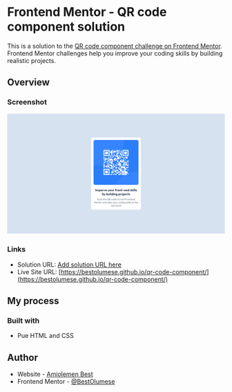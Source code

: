 # Frontend Mentor - QR code component solution

This is a solution to the [QR code component challenge on Frontend Mentor](https://www.frontendmentor.io/challenges/qr-code-component-iux_sIO_H). Frontend Mentor challenges help you improve your coding skills by building realistic projects. 

## Overview

### Screenshot

![](./image.png)

### Links

- Solution URL: [Add solution URL here](https://your-solution-url.com)
- Live Site URL: [https://bestolumese.github.io/qr-code-component/](https://bestolumese.github.io/qr-code-component/)

## My process

### Built with

- Pue HTML and CSS

## Author

- Website - [Amiolemen Best](https://www.bestolumese.vercel.app)
- Frontend Mentor - [@BestOlumese](https://www.frontendmentor.io/profile/BestOlumese)